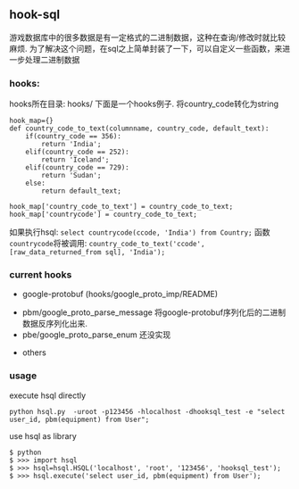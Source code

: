 ## hook-sql

游戏数据库中的很多数据是有一定格式的二进制数据，这种在查询/修改时就比较麻烦. 为了解决这个问题，在sql之上简单封装了一下，可以自定义一些函数，来进一步处理二进制数据

### hooks:

  hooks所在目录: hooks/
 下面是一个hooks例子. 将country_code转化为string

	hook_map={}
	def country_code_to_text(columnname, country_code, default_text):
		if(country_code == 356):
			return 'India';
		elif(country_code == 252):
			return 'Iceland';
		elif(country_code == 729):
			return 'Sudan';
		else:
			return default_text;

	hook_map['country_code_to_text'] = country_code_to_text;
	hook_map['countrycode'] = country_code_to_text;

  如果执行hsql: ```select countrycode(ccode, 'India') from Country;```
  函数```countrycode```将被调用: ```country_code_to_text('ccode', [raw_data_returned_from sql], 'India');```


### current hooks
  * google-protobuf (hooks/google_proto_imp/README)
   + pbm/google_proto_parse_message
     将google-protobuf序列化后的二进制数据反序列化出来.
   + pbe/google_proto_parse_enum
     还没实现
  * others

### usage
  execute hsql directly
  
	python hsql.py  -uroot -p123456 -hlocalhost -dhooksql_test -e "select user_id, pbm(equipment) from User";


 use hsql as library

	$ python
	$ >>> import hsql
	$ >>> hsql=hsql.HSQL('localhost', 'root', '123456', 'hooksql_test');
	$ >>> hsql.execute('select user_id, pbm(equipment) from User');



